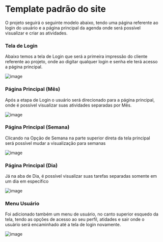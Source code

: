 # Template padrão do site

O projeto seguirá o seguinte modelo abaixo, tendo uma página referente ao login do usuário e a página principal da agenda onde será possível visualizar e criar as atividades.

### Tela de Login
Abaixo temos a tela de Login que será a primeira impressão do cliente referente ao projeto, onde ao digitar qualquer login e senha ele terá acesso a página principal.

![image](https://user-images.githubusercontent.com/113395332/204091027-bdf6da3a-ad20-4326-b8dd-c6b3351b1b0b.png)

### Página Principal (Mês)
Após a etapa de Login o usuário será direcionado para a página principal, onde é possível visualizar suas atividades separadas por Mês.

![image](https://user-images.githubusercontent.com/113395332/204095367-45956c73-c251-4747-89f1-9a056283d318.png)

### Página Principal (Semana)
Clicando na Opção de Semana na parte superior direta da tela principal será possível mudar a visualização para semanas

![image](https://user-images.githubusercontent.com/113395332/204095453-16ed62a2-842c-4a42-be7a-7ce7fd720fd4.png)

### Página Principal (Dia)
Já na aba de Dia, é possível visualizar suas tarefas separadas somente em um dia em específico

![image](https://user-images.githubusercontent.com/113395332/204095525-1dddf4c1-50ee-4f33-acbc-6da76946eb58.png)

### Menu Usuário
Foi adicionado também um menu de usuário, no canto superior esquedo da tela, tendo as opções de acesso ao seu perfil, atidades e sair onde o usuário será encaminhado até a tela de login novamente.

![image](https://user-images.githubusercontent.com/113395332/204095587-0f67495d-b929-470c-8ce8-481febdfb4f5.png)
